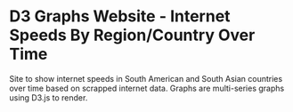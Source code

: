 D3 Graphs Website - Internet Speeds By Region/Country Over Time
===================

Site to show internet speeds in South American and South Asian countries over time based on scrapped internet data. 
Graphs are multi-series graphs using D3.js to render. 
